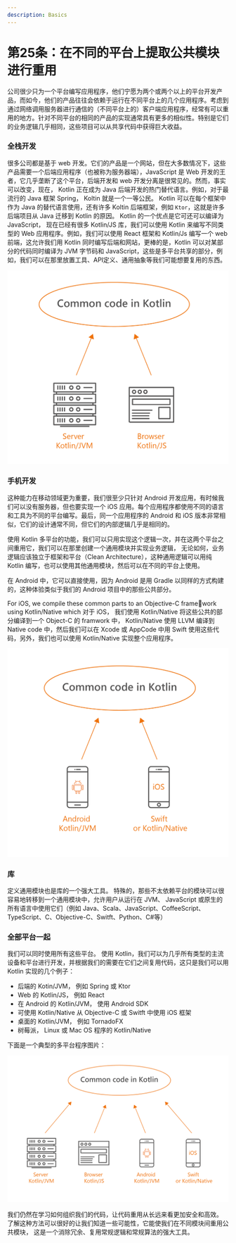 ```yaml
---
description: Basics
---
```


# 第25条：在不同的平台上提取公共模块进行重用

公司很少只为一个平台编写应用程序，他们宁愿为两个或两个以上的平台开发产品，而如今，他们的产品往往会依赖于运行在不同平台上的几个应用程序。考虑到通过网络调用服务器进行通信的（不同平台上的）客户端应用程序，经常有可以重用的地方。针对不同平台的相同的产品的实现通常具有更多的相似性。特别是它们的业务逻辑几乎相同，这些项目可以从共享代码中获得巨大收益。

### 全栈开发

很多公司都是基于 web 开发。它们的产品是一个网站，但在大多数情况下，这些产品需要一个后端应用程序（也被称为服务器端），JavaScript 是 Web 开发的王者，它几乎垄断了这个平台，后端开发和 web 开发分离是很常见的。然而，事实可以改变，现在， Kotlin 正在成为 Java 后端开发的热门替代语言。例如，对于最流行的 Java 框架 Spring， Koltin 就是一个一等公民。 Kotlin 可以在每个框架中作为 Java 的替代语言使用，还有许多 Koltin 后端框架，例如 `Ktor`，这就是许多后端项目从 Java 迁移到 Kotlin 的原因。 Kotlin 的一个优点是它可还可以编译为 JavaScript， 现在已经有很多 Kotlin/JS 库，我们可以使用 Kotlin 来编写不同类型的 Web 应用程序。例如，我们可以使用 React 框架和 Kotlin/Js 编写一个 web 前端，这允许我们用 Kotlin 同时编写后端和网站，更棒的是，Kotlin 可以对某部分的代码同时编译为 JVM 字节码和 JavaScript，这些是多平台共享的部分，例如，我们可以在那里放置工具、API定义、通用抽象等我们可能想要复用的东西。

![](<../../.gitbook/assets/image (9).png>)

### 手机开发

这种能力在移动领域更为重要，我们很至少只针对 Android 开发应用，有时候我们可以没有服务器，但也要实现一个 iOS 应用。每个应用程序都使用不同的语言和工具为不同的平台编写。最后，同一个应用程序的 Android 和 iOS 版本非常相似，它们的设计通常不同，但它们的内部逻辑几乎是相同的。

使用 Kotlin 多平台的功能，我们可以只用实现这个逻辑一次，并在这两个平台之间重用它，我们可以在那里创建一个通用模块并实现业务逻辑， 无论如何，业务逻辑应该独立于框架和平台（Clean Architecture），这种通用逻辑可以用纯 Kotlin 编写，也可以使用其他通用模块，然后可以在不同的平台上使用。

在 Android 中，它可以直接使用，因为 Android 是用 Gradle 以同样的方式构建的，这种体验类似于我们的 Android 项目中的那些公共部分。

For iOS, we compile these common parts to an Objective-C framework using Kotlin/Native which 对于 iOS， 我们使用 Kotlin/Native 将这些公共的部分编译到一个 Object-C 的 framwork 中， Kotlin/Native 使用 LLVM 编译到 Native code 中，然后我们可以在 Xcode 或 AppCode 中用 Swift 使用这些代码，另外，我们也可以使用 Kotlin/Native 实现整个应用程序。

![](<../../.gitbook/assets/image (10).png>)

### 库

定义通用模块也是库的一个强大工具。 特殊的，那些不太依赖平台的模块可以很容易地转移到一个通用模块中，允许用户从运行在 JVM、 JavaScript 或原生的所有语言中使用它们（例如 Java、Scala、JavaScript、CoffeeScript、TypeScript、C、Objective-C、Switft、Python、C#等）

### 全部平台一起

我们可以同时使用所有这些平台。 使用 Kotlin，我们可以为几乎所有类型的主流设备和平台进行开发，并根据我们的需要在它们之间复用代码，这只是我们可以用 Kotlin 实现的几个例子：

* 后端的 Kotin/JVM， 例如 Spring 或 Ktor
* Web 的 Kotlin/JS， 例如 React
* 在 Android 的 Kotlin/JVM， 使用 Android SDK
* 可使用 Kotlin/Native 从 Objective-C 或 Switft 中使用 iOS 框架
* 桌面的 Kotlin/JVM， 例如 TornadoFX
* 树莓派， Linux 或 Mac OS 程序的 Kotlin/Native

下面是一个典型的多平台程序图片：

![](<../../.gitbook/assets/image (5).png>)

我们仍然在学习如何组织我们的代码，让代码重用从长远来看更加安全和高效。 了解这种方法可以很好的让我们知道一些可能性，它能使我们在不同模块间重用公共模块， 这是一个消除冗余、复用常规逻辑和常规算法的强大工具。
